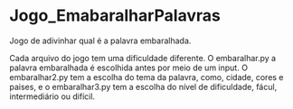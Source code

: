 # Jogo_EmabaralharPalavras
Jogo de adivinhar qual é a palavra embaralhada. 

Cada arquivo do jogo tem uma dificuldade diferente. O embaralhar.py a palavra embaralhada é escolhida antes por meio de um input.
O embaralhar2.py tem a escolha do tema da palavra, como, cidade, cores e paises, e o embaralhar3.py tem a escolha do nível de dificuldade, fácul, intermediário ou difícil.
